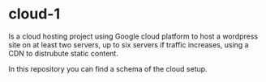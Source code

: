 # cloud-1

Is a cloud hosting project using Google cloud platform to host a wordpress site on at least two servers, up to six servers if traffic increases, using a CDN to distrubute static content. 

In this repository you can find a schema of the cloud setup.